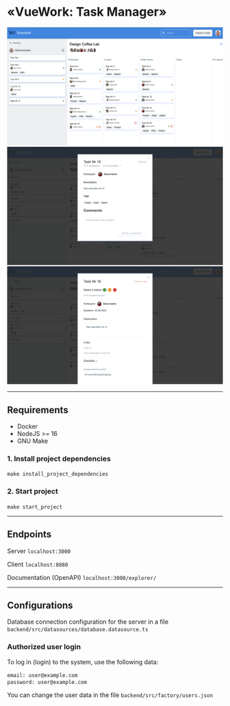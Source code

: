 # «VueWork: Task Manager»

![Illustration for the project](./presentation/main.png)
![Illustration for the project](./presentation/task-view.png)
![Illustration for the project](./presentation/task-edit.png)

___

## Requirements
- Docker
- NodeJS >= 16
- GNU Make

### 1. Install project dependencies

`make install_project_dependencies`

### 2. Start project

`make start_project`

___

## Endpoints

Server `localhost:3000`

Client `localhost:8080`

Documentation (OpenAPI)  `localhost:3000/explorer/`

___

## Configurations

Database connection configuration for the server in a file `backend/src/datasources/database.datasource.ts`

### Authorized user login

To log in (login) to the system, use the following data:

```
email: user@example.com
password: user@example.com
```

You can change the user data in the file `backend/src/factory/users.json`
